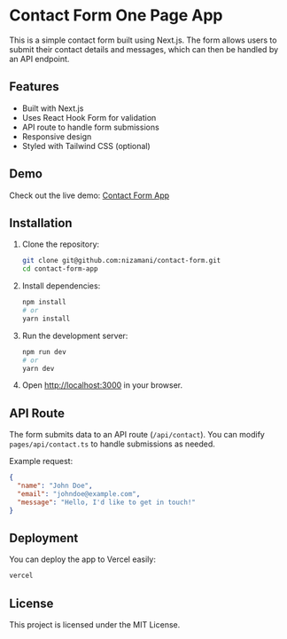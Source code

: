# Contact Form One Page App

This is a simple contact form built using Next.js. The form allows users to submit their contact details and messages, which can then be handled by an API endpoint.

## Features

- Built with Next.js
- Uses React Hook Form for validation
- API route to handle form submissions
- Responsive design
- Styled with Tailwind CSS (optional)

## Demo

Check out the live demo: [Contact Form App](https://contactform-lime.vercel.app/)

## Installation

1. Clone the repository:
   ```bash
   git clone git@github.com:nizamani/contact-form.git
   cd contact-form-app
   ```

2. Install dependencies:
   ```bash
   npm install
   # or
   yarn install
   ```

3. Run the development server:
   ```bash
   npm run dev
   # or
   yarn dev
   ```

4. Open [http://localhost:3000](http://localhost:3000) in your browser.

## API Route

The form submits data to an API route (`/api/contact`). You can modify `pages/api/contact.ts` to handle submissions as needed.

Example request:
```json
{
  "name": "John Doe",
  "email": "johndoe@example.com",
  "message": "Hello, I'd like to get in touch!"
}
```

## Deployment

You can deploy the app to Vercel easily:
```bash
vercel
```

## License

This project is licensed under the MIT License.

